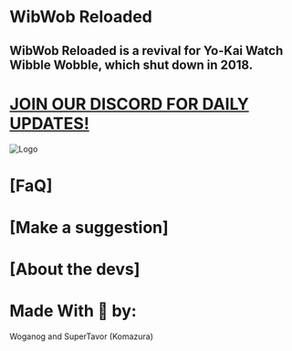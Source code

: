 # WibWob Reloaded
## WibWob Reloaded is a revival for Yo-Kai Watch Wibble Wobble, which shut down in 2018.

# [JOIN OUR DISCORD FOR DAILY UPDATES!](https://discord.gg/gJBdPn6ShJ)

![Logo](https://cdn.discordapp.com/attachments/1137835393304231956/1138173557814349844/416_Sem_Titulo_20230807151505.png)

# [FaQ]
# [Make a suggestion]
# [About the devs]











# Made With 💙 by:
Woganog and SuperTavor (Komazura)


